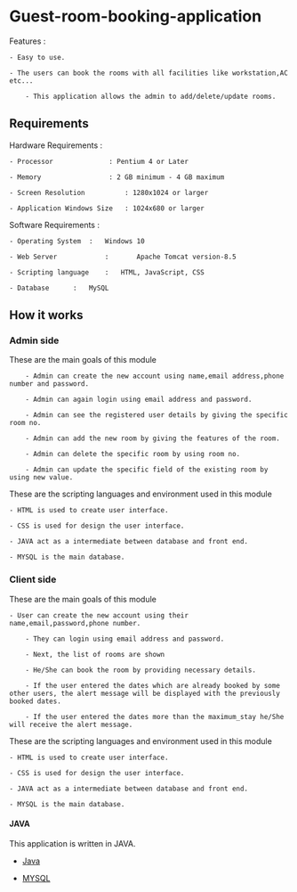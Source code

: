 # Guest-room-booking-application


Features :
	
	- Easy to use.
	
	- The users can book the rooms with all facilities like workstation,AC etc...

        - This application allows the admin to add/delete/update rooms.

## Requirements 

Hardware Requirements :
	
	- Processor 		     : Pentium 4 or Later
	
	- Memory    		     : 2 GB minimum - 4 GB maximum
	
	- Screen Resolution 	     : 1280x1024 or larger
	
	- Application Windows Size   : 1024x680 or larger
	
Software Requirements :

	- Operating System	:	Windows 10
	
	- Web Server            :       Apache Tomcat version-8.5
	
	- Scripting language	:	HTML, JavaScript, CSS
	
	- Database		:	MySQL

## How it works

### Admin side

These are the main goals of this module 

        - Admin can create the new account using name,email address,phone number and password.

        - Admin can again login using email address and password.

        - Admin can see the registered user details by giving the specific room no.

        - Admin can add the new room by giving the features of the room.

        - Admin can delete the specific room by using room no.
 
        - Admin can update the specific field of the existing room by using new value.

These are the scripting languages and environment used in this module 

	- HTML is used to create user interface.
	
	- CSS is used for design the user interface.
	
	- JAVA act as a intermediate between database and front end.
	
	- MYSQL is the main database.
	
### Client side

These are the main goals of this module 

	- User can create the new account using their name,email,password,phone number.

        - They can login using email address and password.

        - Next, the list of rooms are shown

        - He/She can book the room by providing necessary details.

        - If the user entered the dates which are already booked by some other users, the alert message will be displayed with the previously booked dates.
         
        - If the user entered the dates more than the maximum_stay he/She will receive the alert message.

These are the scripting languages and environment used in this module 

	- HTML is used to create user interface.
	
	- CSS is used for design the user interface.
	
	- JAVA act as a intermediate between database and front end.
	
	- MYSQL is the main database.

#### JAVA

This application is written in JAVA.

   - [Java](https://github.com/TheAlgorithms/Java )
   
   - [MYSQL](https://github.com/mysql )




    
